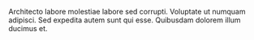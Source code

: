 Architecto labore molestiae labore sed corrupti. Voluptate ut numquam adipisci. Sed expedita autem sunt qui esse. Quibusdam dolorem illum ducimus et.